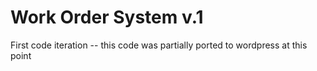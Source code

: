 # Work Order System v.1 
First code iteration -- this code was partially ported to wordpress at this point


